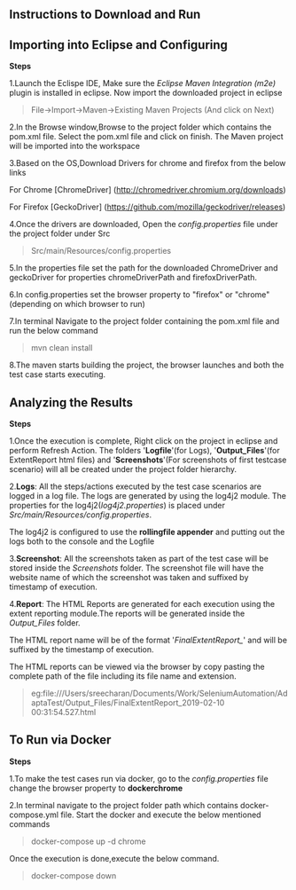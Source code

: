 Instructions to Download and Run 
----


Importing into Eclipse and Configuring
----
**Steps**


1.Launch the Eclispe IDE, Make sure the *Eclipse Maven Integration (m2e)* plugin is installed in eclipse. Now import the downloaded project in eclipse
>File->Import->Maven->Existing Maven Projects 
(And click on Next)

2.In the Browse window,Browse to the project folder which contains the pom.xml file. Select the pom.xml file and click on finish. The Maven project will be imported into the workspace

3.Based on the OS,Download Drivers for chrome and firefox from the below links

For Chrome  [ChromeDriver] 
             (http://chromedriver.chromium.org/downloads)

For Firefox [GeckoDriver]
             (https://github.com/mozilla/geckodriver/releases)

4.Once the drivers are downloaded, Open the *config.properties* file under the project folder under Src
>Src/main/Resources/config.properties

5.In the properties file set the path for the downloaded ChromeDriver and geckoDriver for properties chromeDriverPath and firefoxDriverPath.

6.In config.properties set the browser property to "firefox" or "chrome"(depending on which browser to run)

7.In terminal Navigate to the project folder containing the pom.xml file and run the below command
>mvn clean install

8.The maven starts building the project, the browser launches and both the test case starts executing.



Analyzing the Results
----
**Steps**

1.Once the execution is complete, Right click on the project in eclipse and perform Refresh Action. The folders '**Logfile**'(for Logs), '**Output_Files**'(for ExtentReport html files) and '**Screenshots**'(For screenshots of first testcase scenario) will all be created under the project folder hierarchy.

2.**Logs**: All the steps/actions executed by the test case scenarios are logged in a log file. The logs are generated by using the log4j2 module. The properties for the log4j2(*log4j2.properties*) is placed under *Src/main/Resources/config.properties*. 

The log4j2 is configured to use the **rollingfile appender** and putting out the logs both to the console and the Logfile

3.**Screenshot**: All the screenshots taken as part of the test case will be stored inside the *Screenshots* folder. 
The screenshot file will have the website name of which the screenshot was taken and suffixed by timestamp of execution.

4.**Report**: The HTML Reports are generated for each execution using the extent reporting module.The reports will be generated inside the *Output_Files* folder.

The HTML report name will be of the format '*FinalExtentReport_*' and will be suffixed by the timestamp of execution.

The HTML reports can be viewed via the browser by copy pasting the complete path of the file including its file name and extension.

>eg:file:///Users/sreecharan/Documents/Work/SeleniumAutomation/AdaptaTest/Output_Files/FinalExtentReport_2019-02-10 00:31:54.527.html






To Run via Docker
----
**Steps**

1.To make the test cases run via docker, go to the *config.properties* file change the browser property to **dockerchrome**

2.In terminal navigate to the project folder path which contains docker-compose.yml file. Start the docker and execute the below mentioned commands

>docker-compose up -d chrome

Once the execution is done,execute the below command.

>docker-compose down








